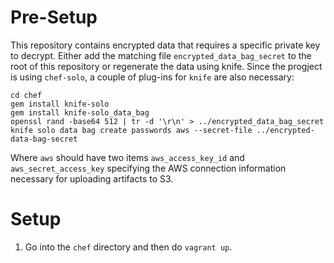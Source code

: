 # Pre-Setup

This repository contains encrypted data that requires a specific private
key to decrypt. Either add the matching file `encrypted_data_bag_secret` to the 
root of this repository or regenerate the data using knife. Since the
progject is using `chef-solo`, a couple of plug-ins for `knife` are also
necessary:

```
cd chef
gem install knife-solo
gem install knife-solo_data_bag
openssl rand -base64 512 | tr -d '\r\n' > ../encrypted_data_bag_secret
knife solo data bag create passwords aws --secret-file ../encrypted-data-bag-secret
```

Where `aws` should have two items `aws_access_key_id` and `aws_secret_access_key`
specifying the AWS connection information necessary for uploading artifacts to S3.

# Setup

1. Go into the `chef` directory and then do `vagrant up`.
